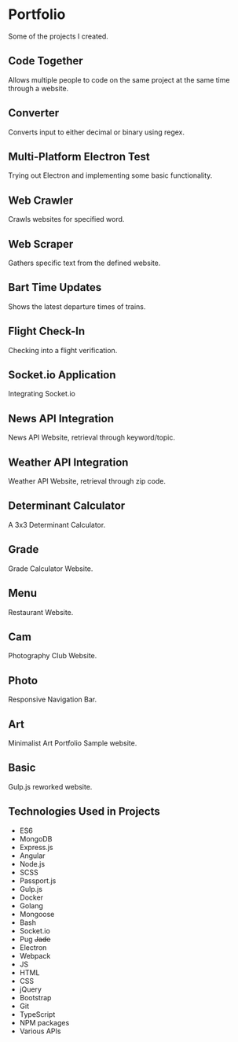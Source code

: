 # Portfolio
Some of the projects I created.

## Code Together
Allows multiple people to code on the same project at the same time through a website.

## Converter
Converts input to either decimal or binary using regex. 

## Multi-Platform Electron Test
Trying out Electron and implementing some basic functionality.

## Web Crawler
Crawls websites for specified word.

## Web Scraper
Gathers specific text from the defined website.

## Bart Time Updates
Shows the latest departure times of trains.

## Flight Check-In
Checking into a flight verification.

## Socket.io Application
Integrating Socket.io

## News API Integration
News API Website, retrieval through keyword/topic.

## Weather API Integration
Weather API Website, retrieval through zip code.

## Determinant Calculator
A 3x3 Determinant Calculator.

## Grade
Grade Calculator Website.

## Menu
Restaurant Website.

## Cam
Photography Club Website.

## Photo
Responsive Navigation Bar.

## Art
Minimalist Art Portfolio Sample website.

## Basic
Gulp.js reworked website.


## Technologies Used in Projects
* ES6
* MongoDB
* Express.js 
* Angular
* Node.js
* SCSS
* Passport.js
* Gulp.js
* Docker
* Golang
* Mongoose
* Bash
* Socket.io
* Pug ~~Jade~~
* Electron
* Webpack
* JS
* HTML
* CSS
* jQuery
* Bootstrap
* Git
* TypeScript
* NPM packages
* Various APIs
